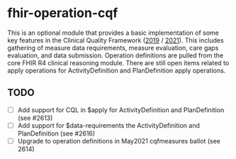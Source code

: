 # fhir-operation-cqf

This is an optional module that provides a basic implementation of some key features in the Clinical Quality Framework ([2019](http://hl7.org/fhir/us/cqfmeasures/2019May/) / [2021](http://hl7.org/fhir/us/cqfmeasures/2021May/)). This includes gathering of measure data requirements, measure evaluation, care gaps evaluation, and data submission. Operation definitions are pulled from the core FHIR R4 clinical reasoning module. There are still open items related to apply operations for ActivityDefinition and PlanDefinition apply operations. 

## TODO
* [ ] Add support for CQL in $apply for ActivityDefinition and PlanDefinition (see #2613)
* [ ] Add support for $data-requirements the ActivityDefinition and PlanDefinition (see #2616)
* [ ] Upgrade to operation definitions in May2021 cqfmeasures ballot (see 2614)

